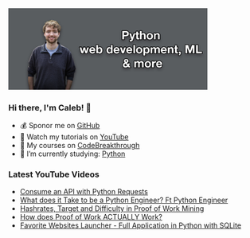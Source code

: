 <img src="github-cover-photo-my-face.jpg" width="400px" />

### Hi there, I'm Caleb! 🍛

- 💰 Sponor me on [GitHub](https://github.com/sponsors/CalebCurry)
- 🎥 Watch my tutorials on [YouTube](https://www.youtube.com/calebthevideomaker2)
- 📗 My courses on [CodeBreakthrough](https://www.codebreakthrough.com)
- 🤔 I’m currently studying: [Python](https://www.youtube.com/watch?v=s3IvdkCq2_c&t=4254s)

### Latest YouTube Videos
<!-- YOUTUBE:START -->
- [Consume an API with Python Requests](https://www.youtube.com/watch?v=D2APJrBwZBQ)
- [What does it Take to be a Python Engineer? Ft Python Engineer](https://www.youtube.com/watch?v=01CYvB5w4wk)
- [Hashrates, Target and Difficulty in Proof of Work Mining](https://www.youtube.com/watch?v=mWGFtbKqNYk)
- [How does Proof of Work ACTUALLY Work?](https://www.youtube.com/watch?v=yOQveeuaS8Y)
- [Favorite Websites Launcher - Full Application in Python with SQLite](https://www.youtube.com/watch?v=XgMCKv-k-2A)
<!-- YOUTUBE:END -->
